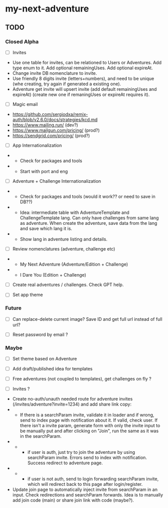 # my-next-adventure

## TODO

### Closed Alpha

- [ ] Invites
- Use one table for invites, can be relationed to Users or Adventures. Add type enum to it. Add optional remainingUses. Add optional expireAt.
- Change invite DB nomenclature to invite.
- Use friendly 8 digits invite (letters+numbers), and need to be unique (whe creating, try again if generated a existing one).
- Adventure get invite will upsert invite (add default remainingUses and expireAt) (create new one if remaningUses or expireAt requires it).

- [ ] Magic email
- https://github.com/sergiodxa/remix-auth/blob/v2.6.0/docs/strategies/kcd.md
- https://www.mailing.run/ (dev?)
- https://www.mailgun.com/pricing/ (prod?)
- https://sendgrid.com/pricing/ (prod?)

- [ ] App Internationalization
- - Check for packages and tools
- - Start with port and eng

- [ ] Adventure + Challenge Internationalization
- - Check for packages and tools (would it work?? or need to save in DB??)
- - Idea: intermediate table with AdventureTemplate and ChallengeTemplate lang. Can only have challenges from same lang as adventure. When create the adventure, save data from the lang and save which lang it is.
- - Show lang in adventure listing and details.

- [ ] Review nomenclatures (adventure, challenge etc)
- - My Next Adventure (Adventure/Edition + Challenge)
- - I Dare You (Edition + Challenge)

- [ ] Create real adventures / challenges. Check GPT help.

- [ ] Set app theme

### Future

- [ ] Can replace-delete current image? Save ID and get full url instead of full url?

- [ ] Reset password by email ?

### Maybe

- [ ] Set theme based on Adventure

- [ ] Add draft/published idea for templates

- [ ] Free adventures (not coupled to templates), get challenges on fly ?

- [ ] Invites ?
- Create no-auth/unauth needed route for adventure invites (/invites/adventure?invite=1234) and add share link copy:
- - If there is a searchParam invite, validate it in loader and if wrong, send to index page with notification about it. If valid, check user. If there isn't a invite param, generate form with only the invite input to be manually put and after clicking on "Join", run the same as it was in the searchParam.
- - - if user is auth, just try to join the adventure by using searchParam invite. Errors send to index with notification. Success redirect to adventure page.
- - - if user is not auth, send to login forwarding searchParam invite, which will redirect back to this page after login/register.
- Update join page to automatically inject invite from searchParam in an input. Check redirections and searchParam forwards. Idea is to manually add join code (main) or share join link with code (maybe?).
